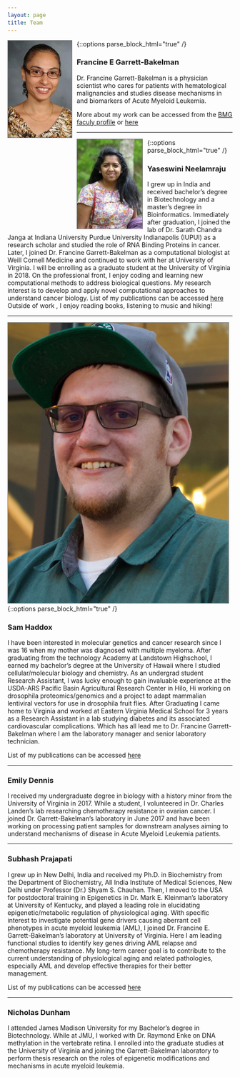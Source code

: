 ```yaml
---
layout: page
title: Team
---
```


<div style="float:left; text-align:center; margin-right:10px;">
<img src="images/FGB.png" style="border: 1px solid #777777">
</div>
{::options parse_block_html="true" /}

### Francine E Garrett-Bakelman

Dr. Francine Garrett-Bakelman is a physician scientist who cares for patients with hematological malignancies and studies disease mechanisms in and biomarkers of Acute Myeloid Leukemia.

More about my work can be accessed from the [BMG faculy profile][FGB_facultyProfile] or [here][FGB_clincalProfile]

----

<div style="float:left; text-align:center; margin-right:10px;">
<img src="images/YN.jpg" style="border: 1px solid #777777">
</div>
{::options parse_block_html="true" /}

### Yaseswini Neelamraju

I grew up in India and received bachelor’s degree in Biotechnology and a master’s degree in Bioinformatics. Immediately after graduation, I joined the lab of Dr. Sarath Chandra Janga at Indiana University Purdue University Indianapolis (IUPUI) as a research scholar and studied the role of RNA Binding Proteins in cancer. Later, I joined Dr. Francine Garrett-Bakelman as a computational biologist at Weill Cornell Medicine and continued to work with her at University of Virginia. I will be enrolling as a graduate student at the University of Virginia in 2018. On the professional front, I enjoy coding and learning new computational methods to address biological questions. My research interest is to develop and apply novel computational approaches to understand cancer biology. List of my publications can be accessed [here][YN_pubmed]
Outside of work , I enjoy reading books, listening to music and hiking!

----

<div style="float:left; text-align:center; margin-right:10px;">
<img src="images/IMG_3474.jpg" style="border: 1px solid #777777">
</div>
{::options parse_block_html="true" /}

### Sam Haddox

I have been interested in molecular genetics and cancer research since I was 16 when my mother was diagnosed with multiple myeloma. After graduating from the technology Academy at Landstown Highschool, I  earned my bachelor’s degree at the University of Hawaii where I studied cellular/molecular biology and chemistry. As an undergrad student Research Assistant, I was lucky enough to gain invaluable experience at the USDA-ARS Pacific Basin Agricultural Research Center in Hilo, Hi working on drosophila proteomics/genomics and a project to adapt mammalian lentiviral vectors for use in drosophila fruit flies. After Graduating I came home to Virginia and worked at Eastern Virginia Medical School for 3 years as a Research Assistant in a lab studying diabetes and its associated cardiovascular complications. Which has all lead me to  Dr. Francine Garrett-Bakelman where I am the laboratory manager and senior laboratory technician.

List of my publications can be accessed [here][SH_pubmed]

----

### Emily Dennis

I received my undergraduate degree in biology with a history minor from the University of Virginia in 2017.  While a student, I volunteered in Dr. Charles Landen’s lab researching chemotherapy resistance in ovarian cancer. I joined Dr. Garrett-Bakelman’s laboratory in June 2017 and have been working on processing patient samples for downstream analyses aiming to understand mechanisms of disease in Acute Myeloid Leukemia patients.

----

### Subhash Prajapati

I grew up in New Delhi, India and received my Ph.D. in Biochemistry from the Department of Biochemistry, All India Institute of Medical Sciences, New Delhi under Professor (Dr.) Shyam S. Chauhan. Then, I moved to the USA for postdoctoral training in Epigenetics in Dr. Mark E. Kleinman’s laboratory at University of Kentucky, and played a leading role in elucidating epigenetic/metabolic regulation of physiological aging. With specific interest to investigate potential gene drivers causing aberrant cell phenotypes in acute myeloid leukemia (AML), I joined Dr. Francine E. Garrett-Bakelman’s laboratory at University of Virginia. Here I am leading functional studies to identify key genes driving AML relapse and chemotherapy resistance. My long-term career goal is to contribute to the current understanding of physiological aging and related pathologies, especially AML and develop effective therapies for their better management.

List of my publications can be accessed [here][SP_pubmed]

---

### Nicholas Dunham

I attended James Madison University for my Bachelor’s degree in Biotechnology. While at JMU, I worked with Dr. Raymond Enke on DNA methylation in the vertebrate retina. I enrolled into the graduate studies at the University of Virginia and joining the Garrett-Bakelman laboratory to perform thesis research on the roles of epigenetic modifications and mechanisms in acute myeloid leukemia.


<!-- Pubmed Links in alphabetical order -->
[FGB_pubmed]: https://www.ncbi.nlm.nih.gov/sites/myncbi/francine.garrett-bakelman.1/bibliography/43682539/public/?sort=date&direction=ascending
[FGB_facultyProfile]:https://bmg.med.virginia.edu/faculty-research-interests/?id=28797
[FGB_clincalProfile]:https://uvahealth.com/findadoctor/profile/francine-e-garrett-bakelman
[SH_pubmed]: https://www.ncbi.nlm.nih.gov/pubmed/?term=haddox%2C+sam
[SP_pubmed]: https://www.ncbi.nlm.nih.gov/pubmed/?term=prajapati%2C+subhash
[YN_pubmed]: https://www.ncbi.nlm.nih.gov/pubmed/?term=neelamraju%2C+yaseswini



